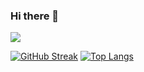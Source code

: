 ### Hi there 👋

<!--
**RafaelNiccheri/RafaelNiccheri** is a ✨ _special_ ✨ repository because its `README.md` (this file) appears on your GitHub profile.

Here are some ideas to get you started:

- 🔭 I’m currently working on ...
- 🌱 I’m currently learning ...
- 👯 I’m looking to collaborate on ...
- 🤔 I’m looking for help with ...
- 💬 Ask me about ...
- 📫 How to reach me: ...
- 😄 Pronouns: ...
- ⚡ Fun fact: ...
-->
![](https://github-readme-stats.vercel.app/api?username=RafaelNiccheri&show_icons=true)

[![GitHub Streak](http://github-readme-streak-stats.herokuapp.com?user=RafaelNiccheri&theme=dark&background=000000)](https://git.io/streak-stats)
[![Top Langs](https://github-readme-stats.vercel.app/api/top-langs/?username=RafaelNiccheri&theme=dark)](https://github-readme-stats.vercel.app/api/top-langs)

